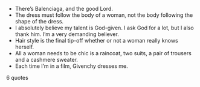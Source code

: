  - There’s Balenciaga, and the good Lord.
 - The dress must follow the body of a woman, not the body following the shape of the dress.
 - I absolutely believe my talent is God-given. I ask God for a lot, but I also thank him. I’m a very demanding believer.
 - Hair style is the final tip-off whether or not a woman really knows herself.
 - All a woman needs to be chic is a raincoat, two suits, a pair of trousers and a cashmere sweater.
 - Each time I’m in a film, Givenchy dresses me.

6 quotes